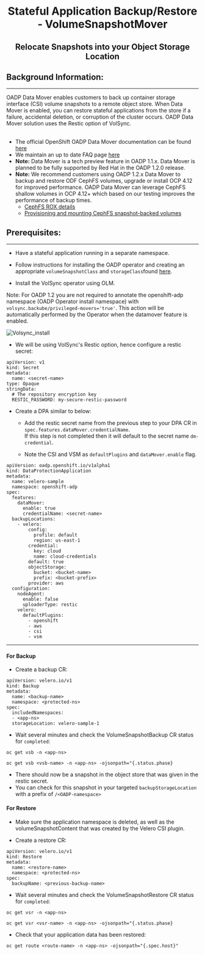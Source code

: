 <h1 align="center">Stateful Application Backup/Restore - VolumeSnapshotMover</h1>
<h2 align="center">Relocate Snapshots into your Object Storage Location</h2>

<h2>Background Information:<a id="pre-reqs"></a></h2>
<hr style="height:1px;border:none;color:#333;">

OADP Data Mover enables customers to back up container storage interface (CSI) volume snapshots to a remote object store. When Data Mover is enabled, you can restore stateful applications from the store if a failure, accidental deletion, or corruption of the cluster occurs. OADP Data Mover solution uses the Restic option of VolSync.<br><br>

- The official OpenShift OADP Data Mover documentation can be found [here](https://docs.openshift.com/container-platform/4.12/backup_and_restore/application_backup_and_restore/backing_up_and_restoring/backing-up-applications.html#oadp-using-data-mover-for-csi-snapshots_backing-up-applications)
- We maintain an up to date FAQ page [here](https://access.redhat.com/articles/5456281)
- <b>Note:</b> Data Mover is a tech preview feature in OADP 1.1.x.  Data Mover is planned to be fully supported by Red Hat in the OADP 1.2.0 release.
- <b>Note:</b> We recommend customers using OADP 1.2.x Data Mover to backup and restore ODF CephFS volumes, upgrade or install OCP 4.12 for improved performance.  OADP Data Mover can leverage CephFS shallow volumes in OCP 4.12+ which based on our testing improves the performance of backup times.
  - [CephFS ROX details](https://issues.redhat.com/browse/RHSTOR-4287)
  - [Provisioning and mounting CephFS snapshot-backed volumes](https://github.com/ceph/ceph-csi/blob/devel/docs/cephfs-snapshot-backed-volumes.md)

<h2>Prerequisites:<a id="pre-reqs"></a></h2>

<hr style="height:1px;border:none;color:#333;">

- Have a stateful application running in a separate namespace. 

- Follow instructions for installing the OADP operator and creating an 
appropriate `volumeSnapshotClass` and `storageClass`found [here](/docs/examples/CSI/csi_example.md).

- Install the VolSync operator using OLM.

Note: For OADP 1.2 you are not required to annotate the openshift-adp namespace (OADP Operator install namespace) with `volsync.backube/privileged-movers='true'`. This action
will be automatically performed by the Operator when the datamover feature is enabled.

![Volsync_install](/docs/images/volsync_install.png)

- We will be using VolSync's Restic option, hence configure a restic secret:

```
apiVersion: v1
kind: Secret
metadata:
  name: <secret-name>
type: Opaque
stringData:
  # The repository encryption key
  RESTIC_PASSWORD: my-secure-restic-password
```

- Create a DPA similar to below:
  - Add the restic secret name from the previous step to your DPA CR in `spec.features.dataMover.credentialName`.  
    If this step is not completed then it will default to the secret name `dm-credential`.

  - Note the CSI and VSM as `defaultPlugins` and `dataMover.enable` flag.


```
apiVersion: oadp.openshift.io/v1alpha1
kind: DataProtectionApplication
metadata:
  name: velero-sample
  namespace: openshift-adp
spec:
  features:
    dataMover: 
      enable: true
      credentialName: <secret-name>
  backupLocations:
    - velero:
        config:
          profile: default
          region: us-east-1
        credential:
          key: cloud
          name: cloud-credentials
        default: true
        objectStorage:
          bucket: <bucket-name>
          prefix: <bucket-prefix>
        provider: aws
  configuration:
    nodeAgent:
      enable: false
      uploaderType: restic
    velero:
      defaultPlugins:
        - openshift
        - aws
        - csi
        - vsm
```

<hr style="height:1px;border:none;color:#333;">

<h4> For Backup <a id="backup"></a></h4>

- Create a backup CR:

```
apiVersion: velero.io/v1
kind: Backup
metadata:
  name: <backup-name>
  namespace: <protected-ns>
spec:
  includedNamespaces:
  - <app-ns>
  storageLocation: velero-sample-1
```

- Wait several minutes and check the VolumeSnapshotBackup CR status for `completed`: 

`oc get vsb -n <app-ns>`

`oc get vsb <vsb-name> -n <app-ns> -ojsonpath="{.status.phase}` 

- There should now be a snapshot in the object store that was given in the restic secret.
- You can check for this snapshot in your targeted `backupStorageLocation` with a
prefix of `/<OADP-namespace>`

<h4> For Restore <a id="restore"></a></h4>

- Make sure the application namespace is deleted, as well as the volumeSnapshotContent
  that was created by the Velero CSI plugin.

- Create a restore CR:

```
apiVersion: velero.io/v1
kind: Restore
metadata:
  name: <restore-name>
  namespace: <protected-ns>
spec:
  backupName: <previous-backup-name>
```

- Wait several minutes and check the VolumeSnapshotRestore CR status for `completed`: 

`oc get vsr -n <app-ns>`

`oc get vsr <vsr-name> -n <app-ns> -ojsonpath="{.status.phase}` 

- Check that your application data has been restored:

`oc get route <route-name> -n <app-ns> -ojsonpath="{.spec.host}"`
